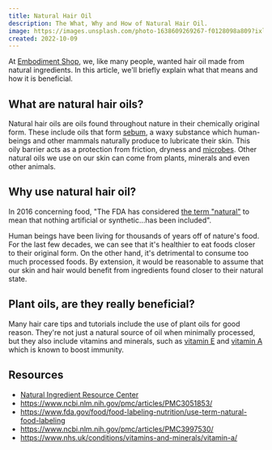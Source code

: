 ```yaml
---
title: Natural Hair Oil
description: The What, Why and How of Natural Hair Oil.
image: https://images.unsplash.com/photo-1638609269267-f0128098a809?ixlib=rb-1.2.1&ixid=eyJhcHBfaWQiOjEyMDd9&auto=format&fit=crop&w=1000&q=80
created: 2022-10-09
---
```


At [Embodiment Shop](/), we, like many people, wanted hair oil made from natural ingredients. In this article, we'll briefly explain what that means and how it is beneficial.

## What are natural hair oils?

Natural hair oils are oils found throughout nature in their chemically original form. These include oils that form [sebum](https://www.ncbi.nlm.nih.gov/pmc/articles/PMC3051853/#__sec1title), a waxy substance which human-beings and other mammals naturally produce to lubricate their skin. This oily barrier acts as a protection from friction, dryness and [microbes](https://www.ncbi.nlm.nih.gov/pmc/articles/PMC5821166/#s0004title). Other natural oils we use on our skin can come from plants, minerals and even other animals.

## Why use natural hair oil?

In 2016 concerning food, "The FDA has considered [the term "natural"](https://www.fda.gov/food/food-labeling-nutrition/use-term-natural-food-labeling) to mean that nothing artificial or synthetic…has been included".

Human beings have been living for thousands of years off of nature's food. For the last few decades, we can see that it's healthier to eat foods closer to their original form. On the other hand, it's detrimental to consume too much processed foods. By extension, it would be reasonable to assume that our skin and hair would benefit from ingredients found closer to their natural state.

## Plant oils, are they really beneficial?

Many hair care tips and tutorials include the use of plant oils for good reason. They're not just a natural source of oil when minimally processed, but they also include vitamins and minerals, such as [vitamin E](https://www.ncbi.nlm.nih.gov/pmc/articles/PMC3997530/#__sec8title) and [vitamin A](https://www.nhs.uk/conditions/vitamins-and-minerals/vitamin-a/) which is known to boost immunity.

## Resources

- [Natural Ingredient Resource Center](https://naturalingredient.org)
- https://www.ncbi.nlm.nih.gov/pmc/articles/PMC3051853/
- https://www.fda.gov/food/food-labeling-nutrition/use-term-natural-food-labeling
- https://www.ncbi.nlm.nih.gov/pmc/articles/PMC3997530/
- https://www.nhs.uk/conditions/vitamins-and-minerals/vitamin-a/